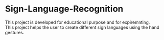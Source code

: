 # Sign-Language-Recognition
This project is developed for educational purpose and for expiremnting.
This project helps the user to create different sign languages using the hand gestures.
